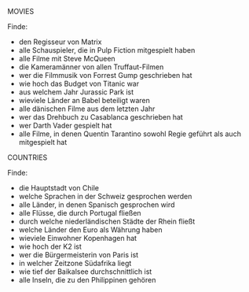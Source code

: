 MOVIES

Finde:

* den Regisseur von Matrix
* alle Schauspieler, die in Pulp Fiction mitgespielt haben
* alle Filme mit Steve McQueen
* die Kameramänner von allen Truffaut-Filmen
* wer die Filmmusik von Forrest Gump geschrieben hat
* wie hoch das Budget von Titanic war
* aus welchem Jahr Jurassic Park ist
* wieviele Länder an Babel beteiligt waren
* alle dänischen Filme aus dem letzten Jahr
* wer das Drehbuch zu Casablanca geschrieben hat
* wer Darth Vader gespielt hat
* alle Filme, in denen Quentin Tarantino sowohl Regie geführt als auch mitgespielt hat

COUNTRIES

Finde:

* die Hauptstadt von Chile
* welche Sprachen in der Schweiz gesprochen werden
* alle Länder, in denen Spanisch gesprochen wird
* alle Flüsse, die durch Portugal fließen
* durch welche niederländischen Städte der Rhein fließt
* welche Länder den Euro als Währung haben
* wieviele Einwohner Kopenhagen hat
* wie hoch der K2 ist
* wer die Bürgermeisterin von Paris ist
* in welcher Zeitzone Südafrika liegt
* wie tief der Baikalsee durchschnittlich ist 
* alle Inseln, die zu den Philippinen gehören